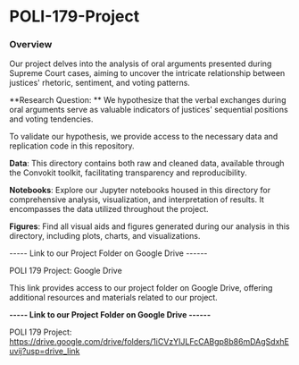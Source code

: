 # POLI-179-Project

### Overview

Our project delves into the analysis of oral arguments presented during Supreme Court cases, aiming to uncover the intricate relationship between justices' rhetoric, sentiment, and voting patterns.

**Research Question:
** We hypothesize that the verbal exchanges during oral arguments serve as valuable indicators of justices' sequential positions and voting tendencies.

To validate our hypothesis, we provide access to the necessary data and replication code in this repository.

**Data**:
This directory contains both raw and cleaned data, available through the Convokit toolkit, facilitating transparency and reproducibility.

**Notebooks**:
Explore our Jupyter notebooks housed in this directory for comprehensive analysis, visualization, and interpretation of results. It encompasses the data utilized throughout the project.

**Figures**:
Find all visual aids and figures generated during our analysis in this directory, including plots, charts, and visualizations.

----- Link to our Project Folder on Google Drive ------

POLI 179 Project: Google Drive

This link provides access to our project folder on Google Drive, offering additional resources and materials related to our project.



**----- Link to our Project Folder on Google Drive ------**

POLI 179 Project:  https://drive.google.com/drive/folders/1iCVzYIJLFcCABgp8b86mDAgSdxhEuvij?usp=drive_link 
